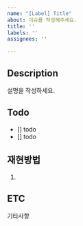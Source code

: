 ```yaml
---
name: "[Label] Title"
about: 이슈를 작성해주세요.
title: ''
labels: ''
assignees: ''

---
```


## Description
설명을 작성하세요.

## Todo
- [] todo
- [] todo

## 재현방법
1. 

## ETC
기타사항
